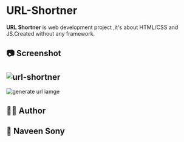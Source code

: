 # URL-Shortner
**URL Shortner** is web development project ,it's about HTML/CSS and JS.Created without any framework.
## 📷 Screenshot
![url-shortner](https://github.com/naveensony07/URL-Shortner/assets/116912198/47c6ae14-a6b8-4527-bd80-d8e03c7d0eed)
-----------
![generate url iamge](https://github.com/naveensony07/URL-Shortner/assets/116912198/bef247b7-304c-44f3-ba2f-271eb3b0cc98)

## 👨‍💻 Author <a name="author"></a>
## 👤 **Naveen Sony**


